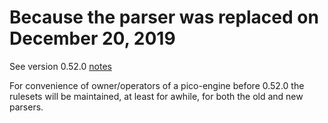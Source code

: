 # Because the parser was replaced on December 20, 2019

See version 0.52.0 [notes](https://github.com/Picolab/pico-engine/blob/master/CHANGELOG.md#0520---december-20-2019)

For convenience of owner/operators of a pico-engine before 0.52.0 the rulesets will be maintained,
at least for awhile, for both the old and new parsers.

